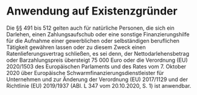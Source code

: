 # Anwendung auf Existenzgründer

Die §§ 491 bis 512 gelten auch für natürliche Personen, die sich ein Darlehen, einen Zahlungsaufschub oder eine sonstige Finanzierungshilfe für die Aufnahme einer gewerblichen oder selbständigen beruflichen Tätigkeit gewähren lassen oder zu diesem Zweck einen Ratenlieferungsvertrag schließen, es sei denn, der Nettodarlehensbetrag oder Barzahlungspreis übersteigt 75 000 Euro oder die Verordnung (EU) 2020/1503 des Europäischen Parlaments und des Rates vom 7\. Oktober 2020 über Europäische Schwarmfinanzierungsdienstleister für Unternehmen und zur Änderung der Verordnung (EU) 2017/1129 und der Richtlinie (EU) 2019/1937 (ABl. L 347 vom 20\.10\.2020, S. 1\) ist anwendbar. 

